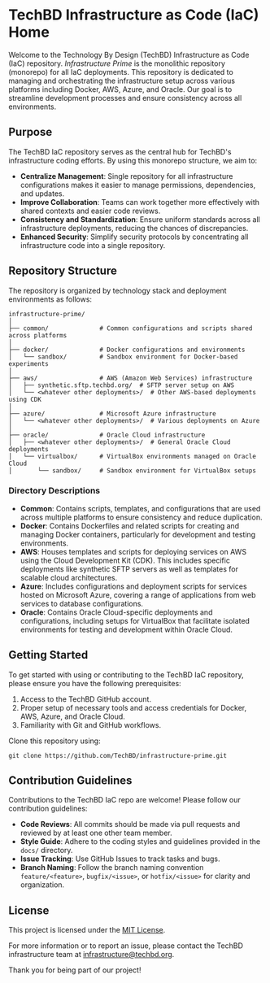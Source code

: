 # TechBD Infrastructure as Code (IaC) Home

Welcome to the Technology By Design (TechBD) Infrastructure as Code (IaC) repository. _Infrastructure Prime_ is the monolithic repository (monorepo) for all IaC deployments. This repository is dedicated to managing and orchestrating the infrastructure setup across various platforms including Docker, AWS, Azure, and Oracle. Our goal is to streamline development processes and ensure consistency across all environments.

## Purpose

The TechBD IaC repository serves as the central hub for TechBD's infrastructure coding efforts. By using this monorepo structure, we aim to:

- **Centralize Management**: Single repository for all infrastructure configurations makes it easier to manage permissions, dependencies, and updates.
- **Improve Collaboration**: Teams can work together more effectively with shared contexts and easier code reviews.
- **Consistency and Standardization**: Ensure uniform standards across all infrastructure deployments, reducing the chances of discrepancies.
- **Enhanced Security**: Simplify security protocols by concentrating all infrastructure code into a single repository.

## Repository Structure

The repository is organized by technology stack and deployment environments as follows:

```
infrastructure-prime/
│
├── common/              # Common configurations and scripts shared across platforms
│
├── docker/              # Docker configurations and environments
│   └── sandbox/         # Sandbox environment for Docker-based experiments
│
├── aws/                 # AWS (Amazon Web Services) infrastructure
│   ├── synthetic.sftp.techbd.org/  # SFTP server setup on AWS
│   └── <whatever other deployments>/  # Other AWS-based deployments using CDK
│
├── azure/               # Microsoft Azure infrastructure
│   └── <whatever other deployments>/  # Various deployments on Azure
│
├── oracle/              # Oracle Cloud infrastructure
│   ├── <whatever other deployments>/  # General Oracle Cloud deployments
│   └── virtualbox/      # VirtualBox environments managed on Oracle Cloud
│       └── sandbox/     # Sandbox environment for VirtualBox setups
```

### Directory Descriptions

- **Common**: Contains scripts, templates, and configurations that are used across multiple platforms to ensure consistency and reduce duplication.
- **Docker**: Contains Dockerfiles and related scripts for creating and managing Docker containers, particularly for development and testing environments.
- **AWS**: Houses templates and scripts for deploying services on AWS using the Cloud Development Kit (CDK). This includes specific deployments like synthetic SFTP servers as well as templates for scalable cloud architectures.
- **Azure**: Includes configurations and deployment scripts for services hosted on Microsoft Azure, covering a range of applications from web services to database configurations.
- **Oracle**: Contains Oracle Cloud-specific deployments and configurations, including setups for VirtualBox that facilitate isolated environments for testing and development within Oracle Cloud.

## Getting Started

To get started with using or contributing to the TechBD IaC repository, please ensure you have the following prerequisites:

1. Access to the TechBD GitHub account.
2. Proper setup of necessary tools and access credentials for Docker, AWS, Azure, and Oracle Cloud.
3. Familiarity with Git and GitHub workflows.

Clone this repository using:
```
git clone https://github.com/TechBD/infrastructure-prime.git
```

## Contribution Guidelines

Contributions to the TechBD IaC repo are welcome! Please follow our contribution guidelines:

- **Code Reviews**: All commits should be made via pull requests and reviewed by at least one other team member.
- **Style Guide**: Adhere to the coding styles and guidelines provided in the `docs/` directory.
- **Issue Tracking**: Use GitHub Issues to track tasks and bugs.
- **Branch Naming**: Follow the branch naming convention `feature/<feature>`, `bugfix/<issue>`, or `hotfix/<issue>` for clarity and organization.

## License

This project is licensed under the [MIT License](LICENSE.md).

For more information or to report an issue, please contact the TechBD infrastructure team at [infrastructure@techbd.org](mailto:infrastructure@techbd.org).

Thank you for being part of our project!
